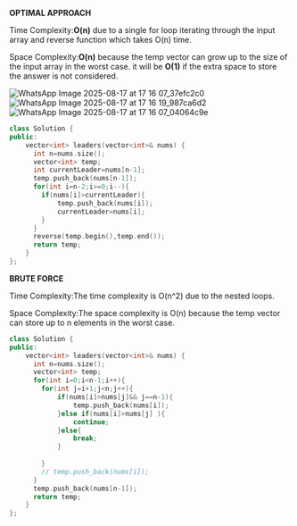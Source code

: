 **OPTIMAL APPROACH**

Time Complexity:**O(n)** due to a single for loop iterating through the input array and reverse function which takes O(n) time.

Space Complexity:**O(n)** because the temp vector can grow up to the size of the input array in the worst case. it will be **O(1)** if the extra space to store the answer is not considered.


![WhatsApp Image 2025-08-17 at 17 16 07_37efc2c0](https://github.com/user-attachments/assets/0d94da93-74a5-4332-bf0a-eda8c51b4db2)
![WhatsApp Image 2025-08-17 at 17 16 19_987ca6d2](https://github.com/user-attachments/assets/44e34a25-fc83-4db3-9de3-e34cba1c1141)
![WhatsApp Image 2025-08-17 at 17 16 07_04064c9e](https://github.com/user-attachments/assets/a0d5a6bb-43d5-4e98-830b-04a7197b68bb)

```CPP
class Solution {
public:
    vector<int> leaders(vector<int>& nums) {
      int n=nums.size();
      vector<int> temp;
      int currentLeader=nums[n-1];
      temp.push_back(nums[n-1]);
      for(int i=n-2;i>=0;i--){
        if(nums[i]>currentLeader){
            temp.push_back(nums[i]);
            currentLeader=nums[i];
        }
      }
      reverse(temp.begin(),temp.end());
      return temp;
    }
};
```
**BRUTE FORCE**

Time Complexity:The time complexity is O(n^2) due to the nested loops.

Space Complexity:The space complexity is O(n) because the temp vector can store up to n elements in the worst case.

```CPP
class Solution {
public:
    vector<int> leaders(vector<int>& nums) {
      int n=nums.size();
      vector<int> temp;
      for(int i=0;i<n-1;i++){
        for(int j=i+1;j<n;j++){
            if(nums[i]>nums[j]&& j==n-1){
                temp.push_back(nums[i]);
            }else if(nums[i]>nums[j] ){
                continue;
            }else{
                break;
            }
            
        }
        // temp.push_back(nums[i]);
      }
      temp.push_back(nums[n-1]);
      return temp;
    }
};
